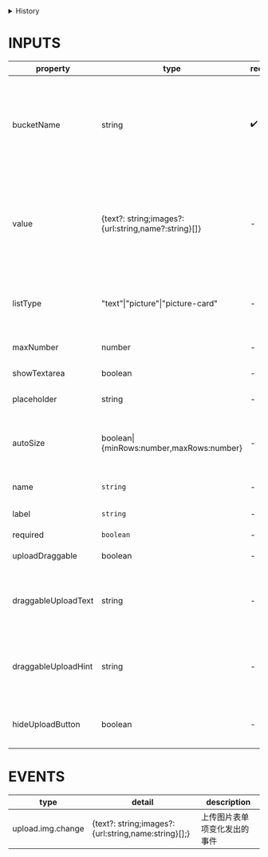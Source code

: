[//]: # "atom-bricks/form-input/upload-img.ts"

<details>
<summary>History</summary>

| Version | Change                                            |
| ------- | ------------------------------------------------- |
| 1.81.0  | 新增属性`hideUploadButton`                        |
| 1.79.0  | 新增属性`uploadDraggable`，预废弃属性 `draggable` |
| 1.60.0  | 新增属性 `placeholder`,`autoSize`                 |
| 1.54.0  | 新增属性 `draggableUploadText`                    |
| 1.46.0  | 新增构件 `draggableUploadHint`                    |

</details>

# INPUTS

| property            | type                                                | required | default                              | description                                                                                                           |
| ------------------- | --------------------------------------------------- | -------- | ------------------------------------ | --------------------------------------------------------------------------------------------------------------------- |
| bucketName          | string                                              | ✔️       | -                                    | 对象存储桶名字，请在业务编排的时候与后台同学商量创建，一般一个业务需求对应一个存储桶名称，相当于 namespace。          |
| value               | {text?: string;images?:{url:string,name?:string}[]} | -        | -                                    | 上传图片表单项的值，`text` 为 textarea 输入框的值，`images` 为图片的值，其中`url`为图片的资源路径，`name`为图片名称。 |
| listType            | "text"\|"picture"\|"picture-card"                   | -        | picture-card                         | 上传列表的内建样式，支持三种基本样式 text, picture 和 picture-card                                                    |
| maxNumber           | number                                              | -        | -                                    | 最大上传图片数量                                                                                                      |
| showTextarea        | boolean                                             | -        | false                                | 是否显示 textArea                                                                                                     |
| placeholder         | string                                              | -        | -                                    | textArea 输入框占位说明                                                                                               |
| autoSize            | boolean\|{minRows:number,maxRows:number}            | -        | false                                | 自适应内容高度，可设置为 true\|false 或对象：{ minRows: 2, maxRows: 6 }                                               |
| name                | `string`                                            | -        | -                                    | 上传图片表单构件的字段名                                                                                              |
| label               | `string`                                            | -        | -                                    | 上传图片表单构件的字段说明                                                                                            |
| required            | `boolean`                                           | -        | false                                | 是否是必填项                                                                                                          |
| uploadDraggable     | boolean                                             | -        | false                                | 是否可以拖拽上传                                                                                                      |
| draggableUploadText | string                                              | -        | 单击或拖拽图像到此区域上传           | 拖拽上传的文字                                                                                                        |
| draggableUploadHint | string                                              | -        | 支持扩展名：.jpg .jpeg .png .gif ... | 拖拽上传的提示信息                                                                                                    |
| hideUploadButton    | boolean                                             | -        | false                                | 是否隐藏上传按钮，当`uploadDraggable`为`true`时不生效                                                                 |

# EVENTS

| type              | detail                                               | description                  |
| ----------------- | ---------------------------------------------------- | ---------------------------- |
| upload.img.change | {text?: string;images?: {url:string,name:string}[];} | 上传图片表单项变化发出的事件 |
